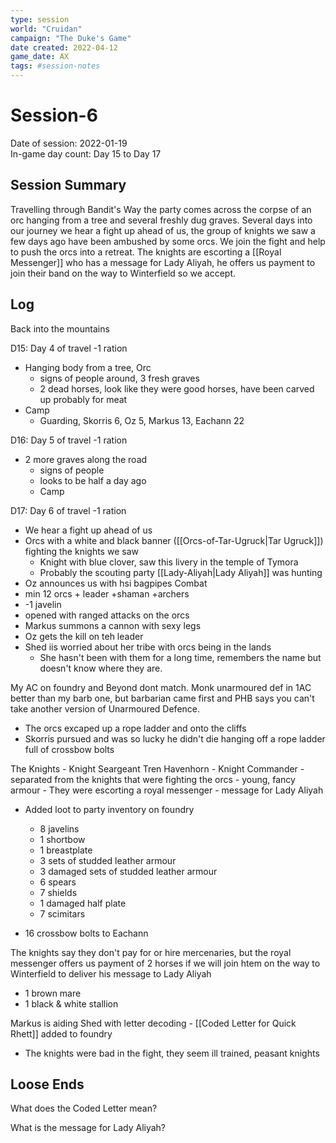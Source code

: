 ```yaml
---
type: session
world: "Cruidan"
campaign: "The Duke's Game"
date created: 2022-04-12
game_date: AX
tags: #session-notes
---
```

# Session-6
Date of session: 2022-01-19  
In-game day count: Day 15 to Day 17  

## Session Summary
Travelling through Bandit's Way the party comes across the corpse of an orc hanging from a tree and several freshly dug graves. Several days into our journey we hear a fight up ahead of us, the group of knights we saw a few days ago have been ambushed by some orcs. We join the fight and help to push the orcs into a retreat. The knights are escorting a [[Royal Messenger]] who has a message for Lady Aliyah, he offers us payment to join their band on the way to Winterfield so we accept.

## Log
Back into the mountains

D15: Day 4 of travel -1 ration
- Hanging body from a tree, Orc
	- signs of people around, 3 fresh graves
	- 2 dead horses, look like they were good horses, have been carved up probably for meat
- Camp
	- Guarding, Skorris 6, Oz 5, Markus 13, Eachann 22

D16: Day 5 of travel -1 ration
- 2 more graves along the road
	- signs of people
	- looks to be half a day ago
	- Camp

D17: Day 6 of travel -1 ration
- We hear a fight up ahead of us
- Orcs with a white and black banner ([[Orcs-of-Tar-Ugruck|Tar Ugruck]]) fighting the knights we saw
	- Knight with blue clover, saw this livery in the temple of Tymora
	- Probably the scouting party [[Lady-Aliyah|Lady Aliyah]] was hunting
- Oz announces us with hsi bagpipes
Combat
- min 12 orcs + leader +shaman +archers
- -1 javelin
- opened with ranged attacks on the orcs
- Markus summons a cannon with sexy legs
- Oz gets the kill on teh leader
- Shed iis worried about her tribe with orcs being in the lands
	- She hasn't been with them for a long time, remembers the name but doesn't know where they are.

My AC on foundry and Beyond dont match.
Monk unarmoured def in 1AC better than my barb one, but barbarian came first and PHB says you can't take another version of Unarmoured Defence.

- The orcs excaped up a rope ladder and onto the cliffs
- Skorris pursued and was so lucky he didn't die hanging off a rope ladder full of crossbow bolts

The Knights
	- Knight Seargeant Tren Havenhorn
	- Knight Commander
		- separated from the knights that were fighting the orcs
		- young, fancy armour
	- They were escorting a royal messenger
		- message for Lady Aliyah

- Added loot to party inventory on foundry
	- 8 javelins
	- 1 shortbow
	- 1 breastplate
	- 3 sets of studded leather armour
	- 3 damaged sets of studded leather armour
	- 6 spears
	- 7 shields
	- 1 damaged half plate
	- 7 scimitars

- 16 crossbow bolts to Eachann

The knights say they don't pay for or hire mercenaries, but the royal messenger offers us payment of 2 horses if we will join htem on the way to Winterfield to deliver his message to Lady Aliyah
 - 1 brown mare
 - 1 black & white stallion

Markus is aiding Shed with letter decoding
	- [[Coded Letter for Quick Rhett]] added to foundry

- The knights were bad in the fight, they seem ill trained, peasant knights

## Loose Ends
What does the Coded Letter mean?

What is the message for Lady Aliyah?
